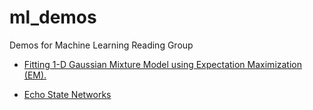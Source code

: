 # ml_demos
Demos for Machine Learning Reading Group

* [Fitting 1-D Gaussian Mixture Model using Expectation Maximization (EM).](/EM/)

* [Echo State Networks](/echo_state/)